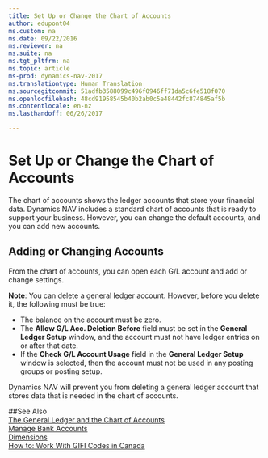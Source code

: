 ```yaml
---
title: Set Up or Change the Chart of Accounts
author: edupont04
ms.custom: na
ms.date: 09/22/2016
ms.reviewer: na
ms.suite: na
ms.tgt_pltfrm: na
ms.topic: article
ms-prod: dynamics-nav-2017
ms.translationtype: Human Translation
ms.sourcegitcommit: 51adfb3588099c496f0946ff71da5c6fe518f070
ms.openlocfilehash: 48cd91958545b40b2ab0c5e48442fc874845af5b
ms.contentlocale: en-nz
ms.lasthandoff: 06/26/2017

---
```


# <a name="set-up-or-change-the-chart-of-accounts"></a>Set Up or Change the Chart of Accounts
The chart of accounts shows the ledger accounts that store your financial data. Dynamics NAV includes a standard chart of accounts that is ready to support your business.
However, you can change the default accounts, and you can add new accounts.  

## <a name="adding-or-changing-accounts"></a>Adding or Changing Accounts
From the chart of accounts, you can open each G/L account and add or change settings.

**Note**: You can delete a general ledger account. However, before you delete it, the following must be true:  
- The balance on the account must be zero.  
- The **Allow G/L Acc. Deletion Before** field must be set in the **General Ledger Setup** window, and the account must not have ledger entries on or after that date.  
- If the **Check G/L Account Usage** field in the **General Ledger Setup** window is selected, then the account must not be used in any posting groups or posting setup.  

Dynamics NAV will prevent you from deleting a general ledger account that stores data that is needed in the chart of accounts.  

##<a name="see-also"></a>See Also  
[The General Ledger and the Chart of Accounts](finance-setup-general-ledger.md)  
[Manage Bank Accounts](bank-manage-bank-accounts.md)  
[Dimensions](finance-setup-dimensions.md)  
[How to: Work With GIFI Codes in Canada](ca-finance-setup-work-GiFI-codes.md)

